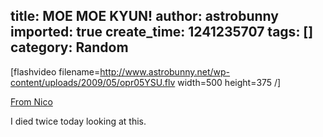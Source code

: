 title: MOE MOE KYUN!
author: astrobunny
imported: true
create_time: 1241235707
tags: []
category: Random
---
[flashvideo filename=http://www.astrobunny.net/wp-content/uploads/2009/05/opr05YSU.flv width=500 height=375 /]  
  
 [From Nico](http://www.nicovideo.jp/watch/sm6853499)  
  
I died twice today looking at this.

